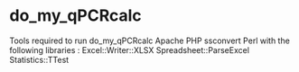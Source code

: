 # do_my_qPCRcalc

Tools required to run do_my_qPCRcalc
Apache
PHP
ssconvert
Perl with the following libraries :
 Excel::Writer::XLSX
 Spreadsheet::ParseExcel
 Statistics::TTest
